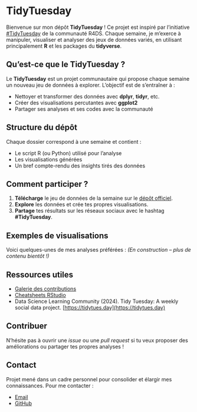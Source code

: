 # TidyTuesday

Bienvenue sur mon dépôt **TidyTuesday** ! Ce projet est inspiré par l’initiative [#TidyTuesday](https://github.com/rfordatascience/tidytuesday) de la communauté R4DS. Chaque semaine, je m’exerce à manipuler, visualiser et analyser des jeux de données variés, en utilisant principalement **R** et les packages du **tidyverse**.

## Qu’est-ce que le TidyTuesday ?
Le **TidyTuesday** est un projet communautaire qui propose chaque semaine un nouveau jeu de données à explorer. L’objectif est de s’entraîner à :
- Nettoyer et transformer des données avec **dplyr**, **tidyr**, etc.
- Créer des visualisations percutantes avec **ggplot2**
- Partager ses analyses et ses codes avec la communauté

## Structure du dépôt
Chaque dossier correspond à une semaine et contient :
- Le script R (ou Python) utilisé pour l’analyse
- Les visualisations générées
- Un bref compte-rendu des insights tirés des données

## Comment participer ?
1. **Télécharge** le jeu de données de la semaine sur le [dépôt officiel](https://github.com/rfordatascience/tidytuesday).
2. **Explore** les données et crée tes propres visualisations.
3. **Partage** tes résultats sur les réseaux sociaux avec le hashtag **#TidyTuesday**.

## Exemples de visualisations
Voici quelques-unes de mes analyses préférées : *(En construction – plus de contenu bientôt !)*


## Ressources utiles
- [Galerie des contributions](https://tidytuesday-rocks.netlify.app/)
- [Cheatsheets RStudio](https://www.rstudio.com/resources/cheatsheets/)
- Data Science Learning Community (2024). Tidy Tuesday: A weekly social data project. [https://tidytues.day](https://tidytues.day)

## Contribuer
N’hésite pas à ouvrir une *issue* ou une *pull request* si tu veux proposer des améliorations ou partager tes propres analyses !

## Contact
Projet mené dans un cadre personnel pour consolider et élargir mes connaissances.
Pour me contacter :
- [Email](mailto:67912775+FabienHaury@users.noreply.github.com)
- [GitHub](https://github.com/FabienHaury)
